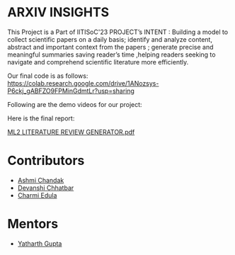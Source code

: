 # ARXIV INSIGHTS

This Project is a Part of IITISoC'23
PROJECT’s INTENT : Building a model to collect scientific papers on a daily basis;
identify and analyze content, abstract and important context from the papers ;
generate precise and meaningful summaries saving reader’s time ,helping readers
seeking to navigate and comprehend scientific literature more efficiently.


Our final code is as follows:
https://colab.research.google.com/drive/1ANozsys-P6ckj_gABFZO9FPMinGdmtLr?usp=sharing

Following are the demo videos for our project:



Here is the final report:

[ML2 LITERATURE REVIEW GENERATOR.pdf](https://github.com/CynapticsAI/ML2_LiteratureReview_SOC23/files/12165368/ML2.LITERATURE.REVIEW.GENERATOR.pdf)


# Contributors
- [Ashmi Chandak](https://github.com/ashmi004)
- [Devanshi Chhatbar](https://github.com/devanshi00)
- [Charmi Edula](https://github.com/charmi2109)

# Mentors
- [Yatharth Gupta](https://github.com/Warlord-K)

